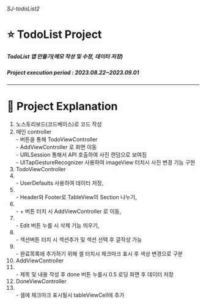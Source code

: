 ###### SJ-todoList2
# ⭐️ TodoList Project
##### TodoList 앱 만들기(메모 작성 및 수정, 데이터 저장)
##### Project execution period : 2023.08.22~2023.09.01
-----------------------
# 📌 Project Explanation

1. 노스토리보드(코드베이스)로 코드 작성
2. 메인 controller
<br/> - 버튼을 통해 TodoViewController
<br/> - AddViewController 로 화면 이동
<br/> - URLSession 통해서 API 호출하여 사진 랜덤으로 보여짐
<br/> - UITapGestureRecognizer 사용하여 imageView 터치시 사진 변경 기능 구현
4. TodoViewController
5. <br/> - UserDefaults 사용하여 데이터 저장,
6. <br/> - Header와 Footer로 TableView의 Section 나누기,
7. <br/> - + 버튼 터치 시 AddViewController 로 이동,
8. <br/> - Edit 버튼 누를 시 삭제 기능 띄우기,
9. <br/> - 섹션버튼 터치 시 섹션추가 및 섹션 선택 후 글작성 가능
10. <br/> - 완료목록에 추가하기 위해 셀 터치시 체크마크 표시 후 색상 변경으로 구분
11. AddViewController
12. <br/> - 제목 및 내용 작성 후 done 버튼 누를시 0.5 로딩 화면 후 데이터 저장
13. DoneViewController
14. <br/> - 셀에 체크마크 표시될시 tableViewCell에 추가 
